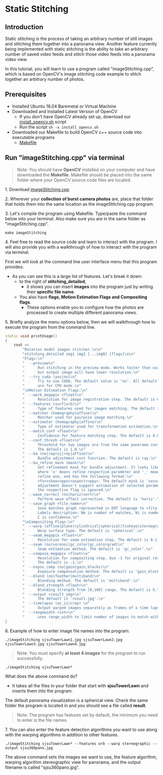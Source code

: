 # Static Stitching

## Introduction

Static stitching is the process of taking an arbitrary number of still images and stitching them 
together into a panorama view. Another feature currently being implemented with static stitching
is the ability to take an arbitrary number of saved video feeds and stitch those video feeds into
a panorama video view.

In this tutorial, you will learn to use a program called "imageStitching.cpp", which is based on 
OpenCV's image stitching code example to stitch together an arbitrary number of photos.

## Prerequisites
- Installed Ubuntu 16.04 Baremetal or Virtual Machine
- Downloaded and Installed Latest Version of OpenCV
    - If you don't have OpenCV already set up, download our [install_opencv.sh](install_opencv.sh) script
    - Run the script `sh -x install_opencv.sh`
- Downloaded our Makefile to build OpenCV c++ source code into executable programs
    - [Makefile](Makefile)
  
## Run "imageStitching.cpp" via terminal

> Note: You should have **OpenCV** installed on your computer and have downloaded the **Makefile**. 
Makefile should be placed into the same folder where your OpenCV source code files are located.

1\. Download [imageStitching.cpp](imageStitching.cpp)

2\. Wherever your **collection of burst camera photos** are, place that folder that holds them into the same
location as the imageStitching.cpp program.

3\. Let's compile the program using Makefile. Type/paste the command below into your terminal. Also make sure
you are in the same folder as "imageStitching.cpp".

~~~
make imageStitching
~~~

4\. Feel free to read the source code and learn to interact with the program. I will also provide you with a 
walkthrough of how to interact with the program via terminal.

First we will look at the command line user interface menu that this program provides:

- As you can see this is a large list of features. Let's break it down: 
    - to the right of **stitching_detailed**, 
        - it shows you can insert **images** into the program just by writing their **specific file name**. 
    - You also have **flags, Motion Estimation Flags and Compositing flags**. 
        - These options enable you to configure how the photos are processed to create multiple different panorama views.

5\. Briefly analyze the menu options below, then we will walkthrough how to execute the program from the command line.
 
~~~cpp
static void printUsage()
{
    cout <<
        "Rotation model images stitcher.\n\n"
        "stitching_detailed img1 img2 [...imgN] [flags]\n\n"
        "Flags:\n"
        "  --preview\n"
        "      Run stitching in the preview mode. Works faster than usual mode,\n"
        "      but output image will have lower resolution.\n"
        "  --try_cuda (yes|no)\n"
        "      Try to use CUDA. The default value is 'no'. All default values\n"
        "      are for CPU mode.\n"
        "\nMotion Estimation Flags:\n"
        "  --work_megapix <float>\n"
        "      Resolution for image registration step. The default is 0.6 Mpx.\n"
        "  --features (surf|orb)\n"
        "      Type of features used for images matching. The default is surf.\n"
        "  --matcher (homography|affine)\n"
        "      Matcher used for pairwise image matching.\n"
        "  --estimator (homography|affine)\n"
        "      Type of estimator used for transformation estimation.\n"
        "  --match_conf <float>\n"
        "      Confidence for feature matching step. The default is 0.65 for surf and 0.3 for orb.\n"
        "  --conf_thresh <float>\n"
        "      Threshold for two images are from the same panorama confidence.\n"
        "      The default is 1.0.\n"
        "  --ba (no|reproj|ray|affine)\n"
        "      Bundle adjustment cost function. The default is ray.\n"
        "  --ba_refine_mask (mask)\n"
        "      Set refinement mask for bundle adjustment. It looks like 'x_xxx',\n"
        "      where 'x' means refine respective parameter and '_' means don't\n"
        "      refine one, and has the following format:\n"
        "      <fx><skew><ppx><aspect><ppy>. The default mask is 'xxxxx'. If bundle\n"
        "      adjustment doesn't support estimation of selected parameter then\n"
        "      the respective flag is ignored.\n"
        "  --wave_correct (no|horiz|vert)\n"
        "      Perform wave effect correction. The default is 'horiz'.\n"
        "  --save_graph <file_name>\n"
        "      Save matches graph represented in DOT language to <file_name> file.\n"
        "      Labels description: Nm is number of matches, Ni is number of inliers,\n"
        "      C is confidence.\n"
        "\nCompositing Flags:\n"
        "  --warp (affine|plane|cylindrical|spherical|fisheye|stereographic|compressedPlaneA2B1|compressedPlaneA1.5B1|compressedPlanePortraitA2B1|compressedPlanePortraitA1.5B1|paniniA2B1|paniniA1.5B1|paniniPortraitA2B1|paniniPortraitA1.5B1|mercator|transverseMercator)\n"
        "      Warp surface type. The default is 'spherical'.\n"
        "  --seam_megapix <float>\n"
        "      Resolution for seam estimation step. The default is 0.1 Mpx.\n"
        "  --seam (no|voronoi|gc_color|gc_colorgrad)\n"
        "      Seam estimation method. The default is 'gc_color'.\n"
        "  --compose_megapix <float>\n"
        "      Resolution for compositing step. Use -1 for original resolution.\n"
        "      The default is -1.\n"
        "  --expos_comp (no|gain|gain_blocks)\n"
        "      Exposure compensation method. The default is 'gain_blocks'.\n"
        "  --blend (no|feather|multiband)\n"
        "      Blending method. The default is 'multiband'.\n"
        "  --blend_strength <float>\n"
        "      Blending strength from [0,100] range. The default is 5.\n"
        "  --output <result_img>\n"
        "      The default is 'result.jpg'.\n"
        "  --timelapse (as_is|crop) \n"
        "      Output warped images separately as frames of a time lapse movie, with 'fixed_' prepended to input file names.\n"
        "  --rangewidth <int>\n"
        "      uses range_width to limit number of images to match with.\n";
}
~~~

6\. Example of how to enter image file names into the program:

~~~
./imageStitching sjsuTowerLawn1.jpg sjsuTowerLawn2.jpg sjsuTowerLawn3.jpg sjsuTowerLawn4.jpg
~~~

> Note: You must specify **at least 4 images** for the program to run successfully.

~~~
./imageStitching sjsuTowerLawn*
~~~

What does the above command do?
- It takes all the files in your folder that start with **sjsuTowerLawn** and inserts them into the program. 

The default panorama visualization is a spherical view. Check the same folder the program is located in and you should see
a file called **result**.


> Note: The program has features set by default, the minimum you need to enter is the file names. 

7\. You can also enter the feature detection algorithms you want to use along with the warping algorithms in addition to other features.

~~~
./imageStitching sjsuTowerLawn* --features orb --warp stereographic --output sjsu360pano.jpg
~~~

The above command sets the images we want to use, the feature algorithm, warping algorithm stereographic view for panorama,
and the output filename is called "sjsu360pano.jpg".




    

